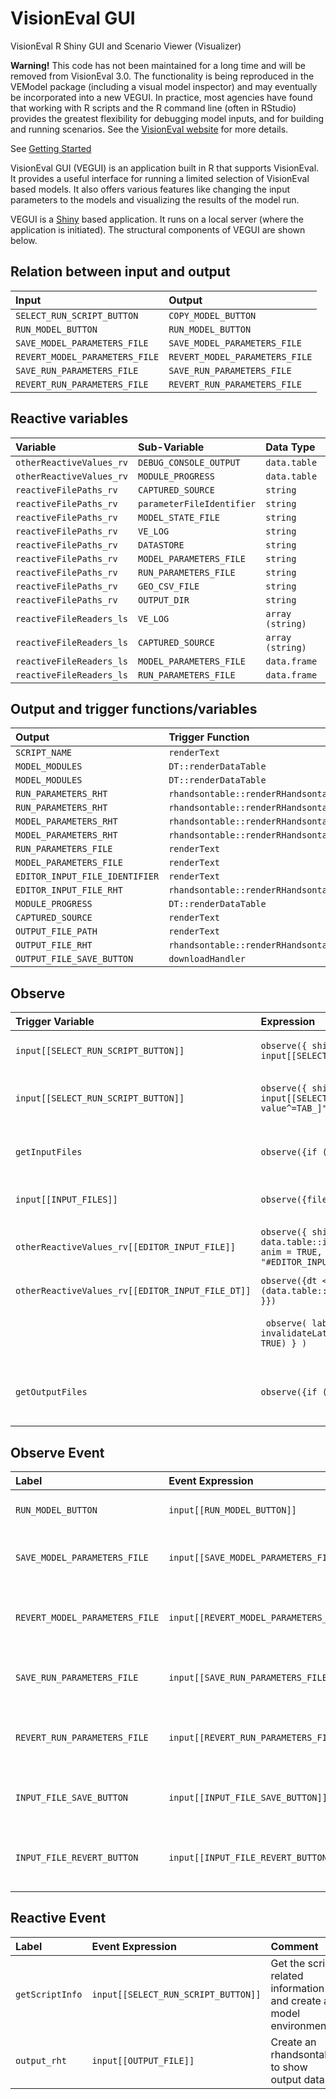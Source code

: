 # VisionEval GUI
VisionEval R Shiny GUI and Scenario Viewer (Visualizer)

**Warning!** This code has not been maintained for a long time and will be removed from VisionEval
3.0. The functionality is being reproduced in the VEModel package (including a visual model
inspector) and may eventually be incorporated into a new VEGUI. In practice, most agencies have
found that working with R scripts and the R command line (often in RStudio) provides the greatest
flexibility for debugging model inputs, and for building and running scenarios. See the [VisionEval
website](https://visioneval.org) for more details.

See [Getting Started](https://github.com/VisionEval/VisionEval/wiki/Getting-Started)

VisionEval GUI (VEGUI) is an application built in R that supports VisionEval. It provides a useful interface for running a limited selection of VisionEval based models. It also offers various features like changing the input parameters to the models and visualizing the results of the model run.

VEGUI is a [Shiny](https://www.rstudio.com/products/shiny/) based application. It runs on a local server (where the application is initiated). The structural components of VEGUI are shown below.

<!-- ![input](../www/vegui_inputs.png "input") -->

<!-- ![output](../www/vegui_outputs.png "output") -->

## Relation between input and output

| Input                             | Output                             |
| :----                             | :----                              |
|`SELECT_RUN_SCRIPT_BUTTON`	        | `COPY_MODEL_BUTTON`                |
|`RUN_MODEL_BUTTON`	                | `RUN_MODEL_BUTTON`                 |
|`SAVE_MODEL_PARAMETERS_FILE`	      | `SAVE_MODEL_PARAMETERS_FILE`       |
|`REVERT_MODEL_PARAMETERS_FILE`	    | `REVERT_MODEL_PARAMETERS_FILE`     |
|`SAVE_RUN_PARAMETERS_FILE`	        | `SAVE_RUN_PARAMETERS_FILE`         |
|`REVERT_RUN_PARAMETERS_FILE`	      | `REVERT_RUN_PARAMETERS_FILE`       |

## Reactive variables

| Variable                  | Sub-Variable                 | Data Type |
| :-------                  | :-----------                 | :-------- |
| `otherReactiveValues_rv`	| `DEBUG_CONSOLE_OUTPUT`	     | `data.table` |
| `otherReactiveValues_rv`	| `MODULE_PROGRESS`	           | `data.table` |
| `reactiveFilePaths_rv`	  | `CAPTURED_SOURCE`	           | `string` |
| `reactiveFilePaths_rv`	  | `parameterFileIdentifier`	   | `string` |
| `reactiveFilePaths_rv`    | `MODEL_STATE_FILE`           | `string` |
| `reactiveFilePaths_rv`    | `VE_LOG`                     | `string` |
| `reactiveFilePaths_rv`    | `DATASTORE`                  | `string` |
| `reactiveFilePaths_rv`    | `MODEL_PARAMETERS_FILE`      | `string` |
| `reactiveFilePaths_rv`    | `RUN_PARAMETERS_FILE`        | `string` |
| `reactiveFilePaths_rv`    | `GEO_CSV_FILE`               | `string` |
| `reactiveFilePaths_rv`    | `OUTPUT_DIR`                 | `string` |
| `reactiveFileReaders_ls`	| `VE_LOG`	                   | `array (string)` |
| `reactiveFileReaders_ls`	| `CAPTURED_SOURCE`	           | `array (string)` |
| `reactiveFileReaders_ls`	| `MODEL_PARAMETERS_FILE`	     | `data.frame` |
| `reactiveFileReaders_ls`	| `RUN_PARAMETERS_FILE`	       | `data.frame` |


## Output and trigger functions/variables

| Output                        | Trigger Function                      | Trigger Variable |
| :-----                        | :---------------                      | :--------------- |
|`SCRIPT_NAME`	                | `renderText`	                        | `getScriptInfo()$datapath` |
|`MODEL_MODULES`	              | `DT::renderDataTable`	                | `getScriptInfo()` |
|`MODEL_MODULES`	              | `DT::renderDataTable`	                | `getModelModules()` |
|`RUN_PARAMETERS_RHT`           | `rhandsontable::renderRHandsontable`  | `REVERT_RUN_PARAMETERS_FILE` |
|`RUN_PARAMETERS_RHT`           | `rhandsontable::renderRHandsontable`  | `reactiveFileReaders_ls[[RUN_PARAMETERS_FILE]]` |
|`MODEL_PARAMETERS_RHT`         | `rhandsontable::renderRHandsontable`  | `REVERT_MODEL_PARAMETERS_FILE`|
|`MODEL_PARAMETERS_RHT`         | `rhandsontable::renderRHandsontable`  | `reactiveFileReaders_ls[[MODEL_PARAMETERS_FILE]]`|
|`RUN_PARAMETERS_FILE`          | `renderText`                          | `reactiveFilePaths_rv[[RUN_PARAMETERS_FILE]]`|
|`MODEL_PARAMETERS_FILE`        | `renderText`                          | `reactiveFilePaths_rv[[MODEL_PARAMETERS_FILE]]`|
|`EDITOR_INPUT_FILE_IDENTIFIER`	| `renderText`	                        | `otherReactiveValues_rv[[EDITOR_INPUT_FILE_IDENTIFIER]]` |
|`EDITOR_INPUT_FILE_RHT`        | `rhandsontable::renderRHandsontable`	| `otherReactiveValues_rv[[EDITOR_INPUT_FILE_DT]]` |
|`MODULE_PROGRESS`	            | `DT::renderDataTable`	                | `getModuleProgress()` |
|`CAPTURED_SOURCE`	            | `renderText`	                        | `reactiveFileReaders_ls[[CAPTURED_SOURCE]]()` |
|`OUTPUT_FILE_PATH`             | `renderText`                          | `OUTPUT_FILE` |
|`OUTPUT_FILE_RHT`              | `rhandsontable::renderRHandsontable`  | `output_rht`  |
|`OUTPUT_FILE_SAVE_BUTTON`      | `downloadHandler`                     | `OUTPUT_FILE_RHT` |

## Observe

| Trigger Variable                                  | Expression | Comment |
| :---------------                                  | :--------- | :------ |
| `input[[SELECT_RUN_SCRIPT_BUTTON]]`	              | `observe({ shinyjs::toggleState(id = COPY_MODEL_BUTTON, condition = input[[SELECT_RUN_SCRIPT_BUTTON]], selector = NULL) })` | Activates copy button whenever input has a value |
| `input[[SELECT_RUN_SCRIPT_BUTTON]]`	              | `observe({ shinyjs::toggle(... condition = input[[SELECT_RUN_SCRIPT_BUTTON]], ... selector = "#navlist li a[data-value^=TAB_]" ) })` | Activates TAB related buttons whenever trigger variable has a value |
| `getInputFiles`                                   | `observe({if ( length(getInputFiles()) > 0 ){...})` | Updates selector of input files whenever getInputFiles changes values |
| `input[[INPUT_FILES]]`                            | `observe({fileName <- input[[INPUT_FILES]] ...})`   | Reads fileName into a data table for display |
| `otherReactiveValues_rv[[EDITOR_INPUT_FILE]]`	    | `observe({ shinyjs::toggle( id = NULL, condition = data.table::is.data.table(otherReactiveValues_rv[[EDITOR_INPUT_FILE]]), anim = TRUE, animType = "Slide", time = 0.25, selector = "#EDITOR_INPUT_FILE, #EDITOR_INPUT_FILE_IDENTIFIER" ) })`                | Activates editor button whenever the trigger variable has a value |
| `otherReactiveValues_rv[[EDITOR_INPUT_FILE_DT]]`  | `observe({dt <- otherReactiveValues_rv[[EDITOR_INPUT_FILE_DT]]; if (data.table::is.data.table(dt)){ shinyjs::show(id = EDITOR_INPUT_DIV) }})` | Shows the input file table if `dt` is a table |
|  	|` observe( label = "processRunningTasks", x = { invalidateLater(DEFAULT_POLL_INTERVAL) processRunningTasks(debug = TRUE) } )` | Invalidates after the default poll interval and call `processRunningTasks` |
| `getOutputFiles`                                  | `observe({if ( length(getOutputFiles()) > 0 ){...})` | Updates selector of output files whenever getOutputFiles changes values |


## Observe Event

| Label | Event Expression | Comment |
| :---- | :--------------- | :------ |
| `RUN_MODEL_BUTTON`	| `input[[RUN_MODEL_BUTTON]]` | Runs the selected model |
| `SAVE_MODEL_PARAMETERS_FILE`	| `input[[SAVE_MODEL_PARAMETERS_FILE]]` | Saves the model parameters to a file |
| `REVERT_MODEL_PARAMETERS_FILE`	| `input[[REVERT_MODEL_PARAMETERS_FILE]]` | Reverts the changes made to the model parameters |
| `SAVE_RUN_PARAMETERS_FILE`	| `input[[SAVE_RUN_PARAMETERS_FILE]]` | Save the run parameters to a file |
| `REVERT_RUN_PARAMETERS_FILE`	| `input[[REVERT_RUN_PARAMETERS_FILE]]` | Reverts the changes made to the model parameters |
| `INPUT_FILE_SAVE_BUTTON`      | `input[[INPUT_FILE_SAVE_BUTTON]]`  | Saves the input parameters to a file |
| `INPUT_FILE_REVERT_BUTTON`    | `input[[INPUT_FILE_REVERT_BUTTON]]` | Reverts changes made to input parameters |

## Reactive Event

| Label | Event Expression | Comment |
| :---- | :--------------- | :------ |
| `getScriptInfo`	| `input[[SELECT_RUN_SCRIPT_BUTTON]]` | Get the script related information and create a model environment |
| `output_rht`    | `input[[OUTPUT_FILE]]` | Create an rhandsontable to show output data |


